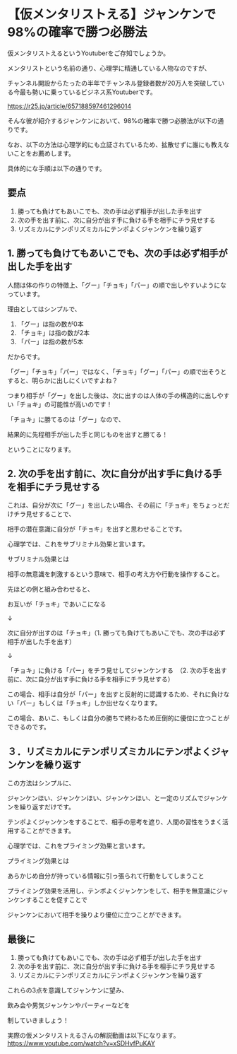 # 【仮メンタリストえる】ジャンケンで98%の確率で勝つ必勝法

仮メンタリストえるというYoutuberをご存知でしょうか。

メンタリストという名前の通り、心理学に精通している人物なのですが、

チャンネル開設からたったの半年でチャンネル登録者数が20万人を突破している今最も勢いに乗っているビジネス系Youtuberです。

https://r25.jp/article/657188597461296014

そんな彼が紹介するジャンケンにおいて、98%の確率で勝つ必勝法が以下の通りです。

なお、以下の方法は心理学的にも立証されているため、拡散せずに誰にも教えないことをお薦めします。

具体的にな手順は以下の通りです。

## 要点

1. 勝っても負けてもあいこでも、次の手は必ず相手が出した手を出す
2. 次の手を出す前に、次に自分が出す手に負ける手を相手にチラ見せする
3. リズミカルにテンポリズミカルにテンポよくジャンケンを繰り返す

## 1. 勝っても負けてもあいこでも、次の手は必ず相手が出した手を出す

人間は体の作りの特徴上、「グー」「チョキ」「パー」の順で出しやすいようになっています。

理由としてはシンプルで、

1. 「グー」は指の数が0本
2. 「チョキ」は指の数が2本
3. 「パー」は指の数が5本

だからです。

「グー」「チョキ」「パー」ではなく、「チョキ」「グー」「パー」の順で出そうとすると、明らかに出しにくいですよね？

つまり相手が「グー」を出した後は、次に出すのは人体の手の構造的に出しやすい「チョキ」の可能性が高いのです！

「チョキ」に勝てるのは「グー」なので、

結果的に先程相手が出した手と同じものを出すと勝てる！

ということになります。

## 2. 次の手を出す前に、次に自分が出す手に負ける手を相手にチラ見せする

これは、自分が次に「グー」を出したい場合、その前に「チョキ」をちょっとだけチラ見せすることで、

相手の潜在意識に自分が「チョキ」を出すと思わせることです。

心理学では、これをサブリミナル効果と言います。

サブリミナル効果とは

相手の無意識を刺激するという意味で、相手の考え方や行動を操作すること。

先ほどの例と組み合わせると、

お互いが「チョキ」であいこになる

↓

次に自分が出すのは「チョキ」（1. 勝っても負けてもあいこでも、次の手は必ず相手が出した手を出す）

↓

「チョキ」に負ける「パー」をチラ見せしてジャンケンする　（2. 次の手を出す前に、次に自分が出す手に負ける手を相手にチラ見せする）

この場合、相手は自分が「パー」を出すと反射的に認識するため、それに負けない「パー」もしくは「チョキ」しか出せなくなります。

この場合、あいこ、もしくは自分の勝ちで終わるため圧倒的に優位に立つことができるのです。

## ３．リズミカルにテンポリズミカルにテンポよくジャンケンを繰り返す

この方法はシンプルに、

ジャンケンほい、ジャンケンほい、ジャンケンほい、と一定のリズムでジャンケンを繰り返すだけです。

テンポよくジャンケンをすることで、相手の思考を遮り、人間の習性をうまく活用することができます。

心理学では、これをプライミング効果と言います。

プライミング効果とは

あらかじめ自分が持っている情報に引っ張られて行動をしてしまうこと

プライミング効果を活用し、テンポよくジャンケンをして、相手を無意識にジャンケンすることを促すことで

ジャンケンにおいて相手を操りより優位に立つことができます。

## 最後に

1. 勝っても負けてもあいこでも、次の手は必ず相手が出した手を出す
2. 次の手を出す前に、次に自分が出す手に負ける手を相手にチラ見せする
3. リズミカルにテンポリズミカルにテンポよくジャンケンを繰り返す

これらの3点を意識してジャンケンに望み、

飲み会や男気ジャンケンやパーティーなどを

制していきましょう！

実際の仮メンタリストえるさんの解説動画は以下になります。
https://www.youtube.com/watch?v=xSDHvfPuKAY